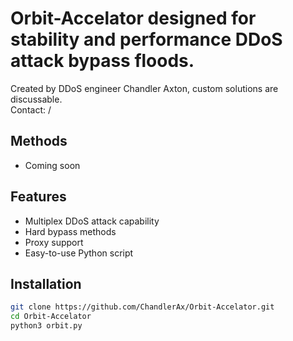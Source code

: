 # Orbit-Accelator designed for stability and performance DDoS attack bypass floods.
Created by DDoS engineer Chandler Axton, custom solutions are discussable. <br>
Contact: /

## Methods
- Coming soon

## Features

- Multiplex DDoS attack capability
- Hard bypass methods
- Proxy support
- Easy-to-use Python script

## Installation

```bash
git clone https://github.com/ChandlerAx/Orbit-Accelator.git
cd Orbit-Accelator
python3 orbit.py
